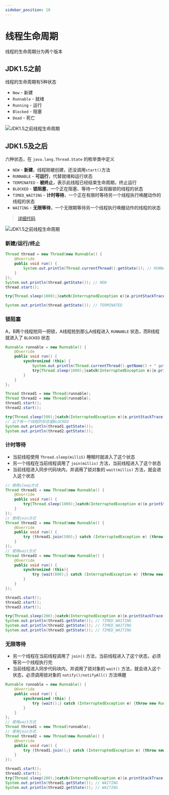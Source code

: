 ```yaml
---
sidebar_position: 10
---
```


# 线程生命周期

线程的生命周期分为两个版本

## JDK1.5之前

线程的生命周期有5种状态

* `New` - 新建
* `Runnable` - 就绪
* `Running` - 运行
* `Blocked` - 阻塞
* `Dead` - 死亡

![JDK1.5之前线程生命周期](/img/java/thread-lifecycle-before-jdk5.drawio.png)

## JDK1.5及之后

六种状态，在 `java.lang.Thread.State` 的枚举类中定义

* `NEW` - **新建**，线程刚被创建，还没调用`start()`方法
* `RUNNABLE` - **可运行**，代替就绪和运行状态
* `TERMINATED` - **被终止**，表示此线程已经结束生命周期，终止运行
* `BLOCKED` - **锁阻塞**，一个正在阻塞、等待一个监视器锁的线程的状态
* `TIMED_WAITING` - **计时等待**，一个正在有限时等待另一个线程执行唤醒动作的线程的状态
* `WAITING` - **无限等待**，一个无限期等待另一个线程执行唤醒动作的线程的状态

> [详细代码](https://github.com/follow1123/java-basics/blob/main/src/main/java/cn/y/java/multithreading/thread_lifecycle/ThreadLifecycleTest.java)

![JDK1.5之前线程生命周期](/img/java/thread-lifecycle-jdk5-and-later.drawio.png)

### 新建/运行/终止

```java
Thread thread = new Thread(new Runnable() {
    @Override
    public void run() {
        System.out.println(Thread.currentThread().getState()); // RUNNABLE
    }
});
System.out.println(thread.getState()); // NEW
thread.start();

try{Thread.sleep(1000);}catch(InterruptedException e){e.printStackTrace();}

System.out.println(thread.getState()); // TERMINATED
```

### 锁阻塞

A，B两个线程抢同一把锁，A线程抢到那么A线程进入 `RUNNABLE` 状态，而B线程就进入了 `BLOCKED` 状态

```java
Runnable runnable = new Runnable() {
    @Override
    public void run() {
        synchronized (this) {
            System.out.println(Thread.currentThread().getName() + " get lock");
            try{Thread.sleep(1000);}catch(InterruptedException e){e.printStackTrace();}
        }
    }
};

Thread thread1 = new Thread(runnable);
Thread thread2 = new Thread(runnable);
thread1.start();
thread2.start();

try{Thread.sleep(500);}catch(InterruptedException e){e.printStackTrace();}
// 以下有一个线程的状态是BLOCKED
System.out.println(thread1.getState());
System.out.println(thread2.getState());
```

### 计时等待

* 当前线程使用 `Thread.sleep(milliS)` 睡眠时就进入了这个状态
* 另一个线程在当前线程调用了 `join(millis)` 方法，当前线程进入了这个状态
* 当前线程进入同步代码块内，并调用了锁对象的 `wait(millis)` 方法，就会进入这个状态

```java
// 使用sleep方式
Thread thread1 = new Thread(new Runnable() {
    @Override
    public void run() {
        try{Thread.sleep(1000);}catch(InterruptedException e){e.printStackTrace();}
    }
});
// 使用join方式
Thread thread2 = new Thread(new Runnable() {
    @Override
    public void run() {
        try {thread1.join(500);} catch (InterruptedException e) {throw new RuntimeException(e);}
    }
});
// 使用wait方式
Thread thread3 = new Thread(new Runnable() {
    @Override
    public void run() {
        synchronized (this){
            try {wait(800);} catch (InterruptedException e) {throw new RuntimeException(e);}
        }
    }
});

thread1.start();
thread2.start();
thread3.start();

try{Thread.sleep(200);}catch(InterruptedException e){e.printStackTrace();}
System.out.println(thread1.getState()); // TIMED_WAITING
System.out.println(thread2.getState()); // TIMED_WAITING
System.out.println(thread3.getState()); // TIMED_WAITING
```

### 无限等待

* 另一个线程在当前线程调用了 `join()` 方法，当前线程进入了这个状态，必须等另一个线程执行完
* 当前线程进入同步代码块内，并调用了锁对象的 `wait()` 方法，就会进入这个状态，必须调用锁对象的 `notify()/notifyAll()` 方法唤醒

```java
Runnable runnable = new Runnable() {
    @Override
    public void run() {
        synchronized (this) {
            try {wait();} catch (InterruptedException e) {throw new RuntimeException(e);}
        }
    }
};
// 使用wait方式
Thread thread1 = new Thread(runnable);
// 使用join方式
Thread thread2 = new Thread(new Runnable() {
    @Override
    public void run() {
        try {thread1.join();} catch (InterruptedException e) {throw new RuntimeException(e);}
    }
});

thread1.start();
thread2.start();
try{Thread.sleep(200);}catch(InterruptedException e){e.printStackTrace();}
System.out.println(thread1.getState()); // WAITING
System.out.println(thread2.getState()); // WAITING
```
